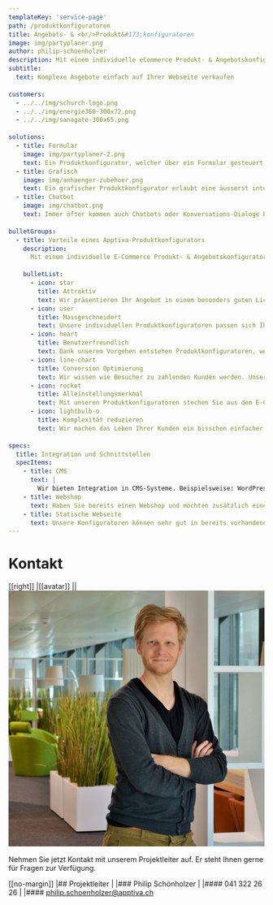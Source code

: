 ```yaml
---
templateKey: 'service-page'
path: /produktkonfiguratoren
title: Angebots- & <br/>Produkt&#173;konfiguratoren
image: img/partyplaner.png
author: philip-schoenholzer
description: Mit einem individuelle eCommerce Produkt- & Angebotskonfigurator verkaufen Sie komplexe Angebote einfach auf Ihrer Webseite oder in Ihrem Webshop.
subtitle: 
  text: Komplexe Angebote einfach auf Ihrer Webseite verkaufen

customers:
  - ../../img/schurch-logo.png
  - ../../img/energie360-300x72.png
  - ../../img/sanagate-300x65.png

solutions:
  - title: Formular
    image: img/partyplaner-2.png
    text: Ein Produktkonfigurator, welcher über ein Formular gesteuert wird, ist der Klassiker unter den Produktkonfiguratoren. Dieser eignet sich besonders für mobile Geräte, sowie eine Bedienung über die Tastatur.  
  - title: Grafisch
    image: img/anhaenger-zubehoer.png
    text: Ein grafischer Produktkonfigurator erlaubt eine äusserst intuitive und attraktive Lösung. Diese eignen sich besonders um visualle Eigenheiten der Produkte zu vermitteln. 
  - title: Chatbot
    image: img/chatbot.png
    text: Immer öfter kommen auch Chatbots oder Konversations-Dialoge bei der Produktkonfiguration zum Einsatz. Dies ist eine modern und von Anwendern gern genutzte Möglichkeit ein Produkt zu konfigurieren.

bulletGroups:
  - title: Vorteile eines Apptiva-Produktkonfigurators
    description: 
      Mit einem individuelle E-Commerce Produkt- & Angebotskonfigurator verkaufen Sie komplexe Angebote einfach auf Ihrer Webseite oder in Ihrem Webshop.

    bulletList:
      - icon: star
        title: Attraktiv
        text: Wir präsentieren Ihr Angebot in einem besonders guten Licht. Mit einer attraktiven Präsentation wird ein Produkt höher eingestuft. 
      - icon: user
        title: Massgeschneidert
        text: Unsere individuellen Produktkonfiguratoren passen sich Ihrem Angebot an und nicht umgekehrt.
      - icon: heart
        title: Benutzerfreundlich
        text: Dank unserem Vorgehen entstehen Produktkonfiguratoren, welche ein einfaches und benutzerfreundliches Einkaufserlebnisses bieten.
      - icon: line-chart
        title: Conversion Optimierung
        text: Wir wissen wie Besucher zu zahlenden Kunden werden. Unsere Produktkonfiguratoren lassen ein niederschwelliges Einkaufen zu.
      - icon: rocket
        title: Alleinstellungsmerkmal
        text: Mit unseren Produktkonfiguratoren stechen Sie aus dem E-Commerce-Jungle heraus. Seien Sie der Konkurrenz eine Nasenspitze voraus.
      - icon: lightbulb-o
        title: Komplexität reduzieren
        text: Wir machen das Leben Ihrer Kunden ein bisschen einfacher und erhöhen gleichzeitig Ihren Umsatz.

specs:
  title: Integration und Schnittstellen
  specItems:
    - title: CMS
      text: |
        Wir bieten Integration in CMS-Systeme. Beispielsweise: WordPress, Drupal, TYPO3 und viele weitere.
    - title: Webshop
      text: Haben Sie bereits einen Webshop und möchten zusätzlich einen Konfigurator anbieten? Kein Problem. Wir unterstützen die meisten Shops.
    - title: Statische Webseite
      text: Unsere Konfiguratoren können sehr gut in bereits vorhandene statische Webseiten integriert werden.
---
```


# Kontakt

[[right]]
|[[avatar]]
||![Philip Schönholzer](../data/employees/images/philip-schoenholzer.jpg)

Nehmen Sie jetzt Kontakt mit unserem Projektleiter auf.
Er steht Ihnen gerne für Fragen zur Verfügung.

[[no-margin]]
|## Projektleiter
|
|### Philip Schönholzer
|
|#### 041 322 26 26
|
|#### [philip.schoenholzer@apptiva.ch](mailto:philip.schoenholzer@apptiva.ch)
